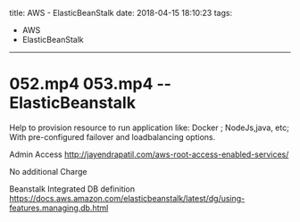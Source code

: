 title: AWS - ElasticBeanStalk
date: 2018-04-15 18:10:23
tags:
- AWS
- ElasticBeanStalk
---


# 052.mp4 053.mp4 -- ElasticBeanstalk

Help to provision resource to run application like: Docker ; NodeJs,java, etc;
With pre-configured failover and loadbalancing options.


Admin Access
http://jayendrapatil.com/aws-root-access-enabled-services/

No additional Charge

Beanstalk Integrated DB definition
https://docs.aws.amazon.com/elasticbeanstalk/latest/dg/using-features.managing.db.html
